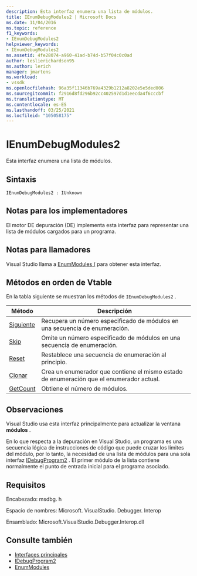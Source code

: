 ```yaml
---
description: Esta interfaz enumera una lista de módulos.
title: IEnumDebugModules2 | Microsoft Docs
ms.date: 11/04/2016
ms.topic: reference
f1_keywords:
- IEnumDebugModules2
helpviewer_keywords:
- IEnumDebugModules2
ms.assetid: 4fe28074-a960-41ad-b74d-b57f04c0c0ad
author: leslierichardson95
ms.author: lerich
manager: jmartens
ms.workload:
- vssdk
ms.openlocfilehash: 96a35f11346b769a4329b1212a8202e5e5ded006
ms.sourcegitcommit: f2916d8fd296b92cc402597d1d1eecda4f6cccbf
ms.translationtype: MT
ms.contentlocale: es-ES
ms.lasthandoff: 03/25/2021
ms.locfileid: "105058175"
---
```

# <a name="ienumdebugmodules2"></a>IEnumDebugModules2
Esta interfaz enumera una lista de módulos.

## <a name="syntax"></a>Sintaxis

```
IEnumDebugModules2 : IUnknown
```

## <a name="notes-for-implementers"></a>Notas para los implementadores
 El motor DE depuración (DE) implementa esta interfaz para representar una lista de módulos cargados para un programa.

## <a name="notes-for-callers"></a>Notas para llamadores
 Visual Studio llama a [EnumModules (](../../../extensibility/debugger/reference/idebugprogram2-enummodules.md) para obtener esta interfaz.

## <a name="methods-in-vtable-order"></a>Métodos en orden de Vtable
 En la tabla siguiente se muestran los métodos de `IEnumDebugModules2` .

|Método|Descripción|
|------------|-----------------|
|[Siguiente](../../../extensibility/debugger/reference/ienumdebugmodules2-next.md)|Recupera un número especificado de módulos en una secuencia de enumeración.|
|[Skip](../../../extensibility/debugger/reference/ienumdebugmodules2-skip.md)|Omite un número especificado de módulos en una secuencia de enumeración.|
|[Reset](../../../extensibility/debugger/reference/ienumdebugmodules2-reset.md)|Restablece una secuencia de enumeración al principio.|
|[Clonar](../../../extensibility/debugger/reference/ienumdebugmodules2-clone.md)|Crea un enumerador que contiene el mismo estado de enumeración que el enumerador actual.|
|[GetCount](../../../extensibility/debugger/reference/ienumdebugmodules2-getcount.md)|Obtiene el número de módulos.|

## <a name="remarks"></a>Observaciones
 Visual Studio usa esta interfaz principalmente para actualizar la ventana **módulos** .

 En lo que respecta a la depuración en Visual Studio, un programa es una secuencia lógica de instrucciones de código que puede cruzar los límites del módulo, por lo tanto, la necesidad de una lista de módulos para una sola interfaz [IDebugProgram2](../../../extensibility/debugger/reference/idebugprogram2.md) . El primer módulo de la lista contiene normalmente el punto de entrada inicial para el programa asociado.

## <a name="requirements"></a>Requisitos
 Encabezado: msdbg. h

 Espacio de nombres: Microsoft. VisualStudio. Debugger. Interop

 Ensamblado: Microsoft.VisualStudio.Debugger.Interop.dll

## <a name="see-also"></a>Consulte también
- [Interfaces principales](../../../extensibility/debugger/reference/core-interfaces.md)
- [IDebugProgram2](../../../extensibility/debugger/reference/idebugprogram2.md)
- [EnumModules](../../../extensibility/debugger/reference/idebugprogram2-enummodules.md)
